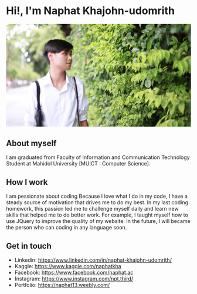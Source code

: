 # Hi!, I'm Naphat Khajohn-udomrith
![Test Image_wall](Source/Wallpaper2.jpg)
## About myself
I am graduated from Faculty of Information and Communication Technology Student at Mahidol University [MUICT : Computer Science]. 
## How I work
I am pessionate about coding Because I love what I do in my code, I have a steady source of motivation that drives me to do my best. In my last coding homework, this passion led me to challenge myself daily and learn new skills that helped me to do better work. For example, I taught myself how to use JQuery to improve the quality of my website. In the future, I will became the person who can coding in any language soon.
## Get in touch
* Linkedin: https://www.linkedin.com/in/naphat-khajohn-udomrith/
* Kaggle: https://www.kaggle.com/naphatkha
* Facebook: https://www.facebook.com/naphat.ac
* Instagram: https://www.instagram.com/npt.third/
* Portfolio: https://naphat13.weebly.com/


